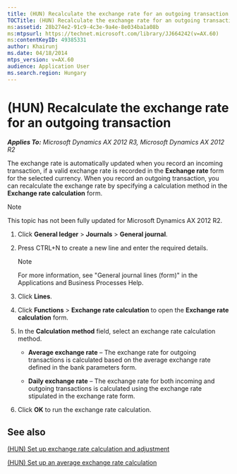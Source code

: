 ```yaml
---
title: (HUN) Recalculate the exchange rate for an outgoing transaction
TOCTitle: (HUN) Recalculate the exchange rate for an outgoing transaction
ms:assetid: 28b274e2-91c9-4c3e-9a4e-8e034ba1a08b
ms:mtpsurl: https://technet.microsoft.com/library/JJ664242(v=AX.60)
ms:contentKeyID: 49385331
author: Khairunj
ms.date: 04/18/2014
mtps_version: v=AX.60
audience: Application User
ms.search.region: Hungary
---
```


# (HUN) Recalculate the exchange rate for an outgoing transaction 


_**Applies To:** Microsoft Dynamics AX 2012 R3, Microsoft Dynamics AX 2012 R2_

The exchange rate is automatically updated when you record an incoming transaction, if a valid exchange rate is recorded in the **Exchange rate** form for the selected currency. When you record an outgoing transaction, you can recalculate the exchange rate by specifying a calculation method in the **Exchange rate calculation** form.


> [!NOTE]
> <P>This topic has not been fully updated for Microsoft Dynamics AX 2012 R2.</P>



1.  Click **General ledger** \> **Journals** \> **General journal**.

2.  Press CTRL+N to create a new line and enter the required details.
    

    > [!NOTE]
    > <P>For more information, see "General journal lines (form)" in the Applications and Business Processes Help.</P>



3.  Click **Lines**.

4.  Click **Functions** \> **Exchange rate calculation** to open the **Exchange rate calculation** form.

5.  In the **Calculation method** field, select an exchange rate calculation method.
    
      - **Average exchange rate** – The exchange rate for outgoing transactions is calculated based on the average exchange rate defined in the bank parameters form.
    
      - **Daily exchange rate** – The exchange rate for both incoming and outgoing transactions is calculated using the exchange rate stipulated in the exchange rate form.

6.  Click **OK** to run the exchange rate calculation.

## See also

[(HUN) Set up exchange rate calculation and adjustment](hun-set-up-exchange-rate-calculation-and-adjustment.md)

[(HUN) Set up an average exchange rate calculation](hun-set-up-an-average-exchange-rate-calculation.md)

  


